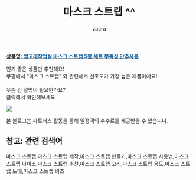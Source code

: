 ﻿---
layout: post
title:  "마스크 스트랩 ^^"
author: zacra
categories: [ 아이템 ]
tags: [마스크 스트랩,마스크 스트랩 제작,마스크 스트랩 만들기,마스크 스트랩 사용법,마스크 스트랩 다이소,마스크 스트랩 추천,마스크 스트랩 고리,마스크 스트랩 용도,마스크 스트랩 도매,마스크 스트랩 비즈]
image: https://static.coupangcdn.com/image/vendor_inventory/ac72/6aa4a2215ecadd299dfac7b09ac249eee35cbccac883dd3f0d719da13240.jpg 
description: "쿠팡에서 마스크 스트랩 관련 키워드로 가장 고객 선호도가 높은 제품이랍니다."
rating: 4.5
---

<a href="https://link.coupang.com/re/AFFSDP?lptag=AF8407795&pageKey=4387621289&itemId=5196368218&vendorItemId=72496670186&traceid=V0-153-0fca02acc12dceef"><b>상품명: <font color='#01579B'>범고래작업실 마스크 스트랩 5종 세트 무독성 단추사용</font></b></a>

인기 좋은 상품만 추천해요!<br/>
쿠팡에서 "마스크 스트랩" 와 관련해서 선호도가 가장 높은 제품이에요!<br/><br/>
무슨 긴 설명이 필요한가요?  
클릭해서 확인해보세요


<a href="https://link.coupang.com/re/AFFSDP?lptag=AF8407795&pageKey=4387621289&itemId=5196368218&vendorItemId=72496670186&traceid=V0-153-0fca02acc12dceef"><img src="https://thumbnail9.coupangcdn.com/thumbnails/remote/q89/image/vendor_inventory/abf4/e0029268aa896d61e07061673ccd9aedba5ae6bd4207a07c0d3602e00cff.png"></a> 

본 블로그는 파트너스 활동을 통해 일정액의 수수료를 제공받을 수 있습니다.

## 참고: 관련 검색어    
마스크 스트랩,마스크 스트랩 제작,마스크 스트랩 만들기,마스크 스트랩 사용법,마스크 스트랩 다이소,마스크 스트랩 추천,마스크 스트랩 고리,마스크 스트랩 용도,마스크 스트랩 도매,마스크 스트랩 비즈